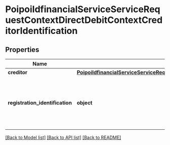 # PoipoiIdfinancialServiceServiceRequestContextDirectDebitContextCreditorIdentification

## Properties
Name | Type | Description | Notes
------------ | ------------- | ------------- | -------------
**creditor** | [**PoipoiIdfinancialServiceServiceRequestContextDirectDebitContextCreditorIdentificationCreditor**](PoipoiIdfinancialServiceServiceRequestContextDirectDebitContextCreditorIdentificationCreditor.md) |  | 
**registration_identification** | **object** | Specifies a character string with a maximum length of 35 characters.&lt;br/&gt; | [optional] 

[[Back to Model list]](../README.md#documentation-for-models) [[Back to API list]](../README.md#documentation-for-api-endpoints) [[Back to README]](../README.md)

